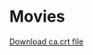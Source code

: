 # Movies

<a id="raw-url" href="https://github.com/keploy/keploy/raw/main/pkg/proxy/asset/ca.crt">Download ca.crt file</a>

